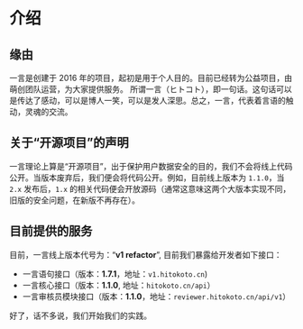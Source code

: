 ---
---
# 介绍

## 缘由

一言是创建于 2016 年的项目，起初是用于个人目的。目前已经转为公益项目，由萌创团队运营，为大家提供服务。
所谓一言（ヒトコト），即一句话。这句话可以是传达了感动，可以是博人一笑，可以是发人深思。总之，一言，代表着言语的触动，灵魂的交流。

## 关于“开源项目”的声明

一言理论上算是“开源项目”，出于保护用户数据安全的目的，我们不会将线上代码公开。当版本废弃后，我们便会将代码公开。例如，目前线上版本为 `1.1.0`，当 `2.x` 发布后，`1.x` 的相关代码便会开放源码（通常这意味这两个大版本实现不同，旧版的安全问题，在新版不再存在）。

## 目前提供的服务

目前，一言线上版本代号为：“**v1 refactor**”, 目前我们暴露给开发者如下接口：

* 一言语句接口（版本：**1.7.1**，地址：`v1.hitokoto.cn`)
* 一言核心接口（版本：**1.1.0**, 地址：`hitokoto.cn/api`）
* 一言审核员模块接口（版本：**1.1.0**，地址：`reviewer.hitokoto.cn/api/v1`）

好了，话不多说，我们开始我们的实践。
